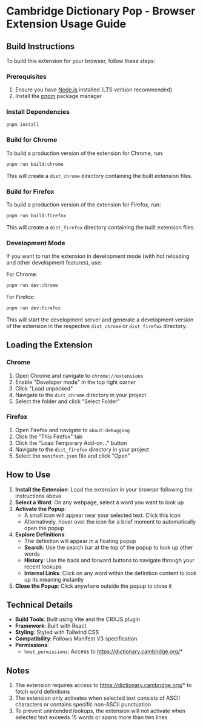 # Cambridge Dictionary Pop - Browser Extension Usage Guide

## Build Instructions

To build this extension for your browser, follow these steps:

### Prerequisites

1. Ensure you have [Node.js](https://nodejs.org/) installed (LTS version recommended)
2. Install the [pnpm](https://pnpm.io/installation) package manager

### Install Dependencies

```bash
pnpm install
```

### Build for Chrome

To build a production version of the extension for Chrome, run:

```bash
pnpm run build:chrome
```

This will create a `dist_chrome` directory containing the built extension files.

### Build for Firefox

To build a production version of the extension for Firefox, run:

```bash
pnpm run build:firefox
```

This will create a `dist_firefox` directory containing the built extension files.

### Development Mode

If you want to run the extension in development mode (with hot reloading and other development features), use:

For Chrome:
```bash
pnpm run dev:chrome
```

For Firefox:
```bash
pnpm run dev:firefox
```

This will start the development server and generate a development version of the extension in the respective `dist_chrome` or `dist_firefox` directory.

## Loading the Extension

### Chrome

1. Open Chrome and navigate to `chrome://extensions`
2. Enable "Developer mode" in the top right corner
3. Click "Load unpacked"
4. Navigate to the `dist_chrome` directory in your project
5. Select the folder and click "Select Folder"

### Firefox

1. Open Firefox and navigate to `about:debugging`
2. Click the "This Firefox" tab
3. Click the "Load Temporary Add-on..." button
4. Navigate to the `dist_firefox` directory in your project
5. Select the `manifest.json` file and click "Open"

## How to Use

1.  **Install the Extension**: Load the extension in your browser following the instructions above
2.  **Select a Word**: On any webpage, select a word you want to look up
3.  **Activate the Popup**:
    *   A small icon will appear near your selected text. Click this icon
    *   Alternatively, hover over the icon for a brief moment to automatically open the popup
4.  **Explore Definitions**:
    *   The definition will appear in a floating popup
    *   **Search**: Use the search bar at the top of the popup to look up other words
    *   **History**: Use the back and forward buttons to navigate through your recent lookups
    *   **Internal Links**: Click on any word within the definition content to look up its meaning instantly
5.  **Close the Popup**: Click anywhere outside the popup to close it

## Technical Details

- **Build Tools**: Built using Vite and the CRXJS plugin
- **Framework**: Built with React
- **Styling**: Styled with Tailwind CSS
- **Compatibility**: Follows Manifest V3 specification
- **Permissions**:
  - `host_permissions`: Access to https://dictionary.cambridge.org/*

## Notes

1. The extension requires access to https://dictionary.cambridge.org/* to fetch word definitions
2. The extension only activates when selected text consists of ASCII characters or contains specific non-ASCII punctuation
3. To prevent unintended lookups, the extension will not activate when selected text exceeds 15 words or spans more than two lines
